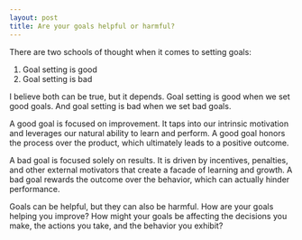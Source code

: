 ```yaml
---
layout: post
title: Are your goals helpful or harmful?
---
```


There are two schools of thought when it comes to setting goals:

1. Goal setting is good
2. Goal setting is bad

I believe both can be true, but it depends. Goal setting is good when we set good goals. And goal setting is bad when we set bad goals.

A good goal is focused on improvement. It taps into our intrinsic motivation and leverages our natural ability to learn and perform. A good goal honors the process over the product, which ultimately leads to a positive outcome.

A bad goal is focused solely on results. It is driven by incentives, penalties, and other external motivators that create a facade of learning and growth. A bad goal rewards the outcome over the behavior, which can actually hinder performance.

Goals can be helpful, but they can also be harmful. How are your goals helping you improve? How might your goals be affecting the decisions you make, the actions you take, and the behavior you exhibit?
